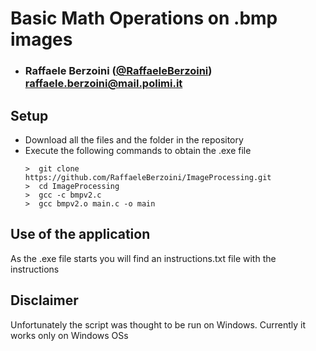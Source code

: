# Basic Math Operations on .bmp images

- ###  Raffaele Berzoini  ([@RaffaeleBerzoini](https://github.com/RaffaeleBerzoini)) <br> raffaele.berzoini@mail.polimi.it


## Setup

- Download all the files and the folder in the repository
- Execute the following commands to obtain the .exe file
    ```shell
    >  git clone https://github.com/RaffaeleBerzoini/ImageProcessing.git
    >  cd ImageProcessing
    >  gcc -c bmpv2.c
    >  gcc bmpv2.o main.c -o main
    ```

## Use of the application

As the .exe file starts you will find an instructions.txt file with the instructions

## Disclaimer

Unfortunately the script was thought to be run on Windows. Currently it works only on Windows OSs

